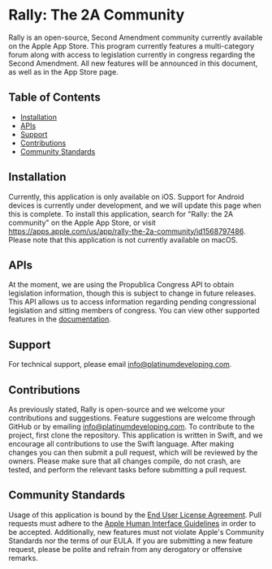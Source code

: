 # Rally: The 2A Community
Rally is an open-source, Second Amendment community currently available on the Apple App Store. This program currently features a multi-category forum along with access to legislation currently in congress regarding the Second Amendment. All new features will be announced in this document, as well as in the App Store page.

## Table of Contents
* [Installation](#installation)
* [APIs](#apis)
* [Support](#support)
* [Contributions](#contributions)
* [Community Standards](#community-standards)


## Installation
Currently, this application is only available on iOS. Support for Android devices is currently under development, and we will update this page when this is complete. To install this application, search for "Rally: the 2A community" on the Apple App Store, or visit https://apps.apple.com/us/app/rally-the-2a-community/id1568797486. Please note that this application is not currently available on macOS.

## APIs
At the moment, we are using the Propublica Congress API to obtain legislation information, though this is subject to change in future releases. This API allows us to access information regarding pending congressional legislation and sitting members of congress. You can view other supported features in the [documentation](https://www.propublica.org/datastore/api/propublica-congress-api).

## Support
For technical support, please email info@platinumdeveloping.com.

## Contributions
As previously stated, Rally is open-source and we welcome your contributions and suggestions. Feature suggestions are welcome through GitHub or by emailing info@platinumdeveloping.com. To contribute to the project, first clone the repository. This application is written in Swift, and we encourage all contributions to use the Swift language. After making changes you can then submit a pull request, which will be reviewed by the owners. Please make sure that all changes compile, do not crash, are tested, and perform the relevant tasks before submitting a pull request.

## Community Standards
Usage of this application is bound by the [End User License Agreement](https://www.platinumdeveloping.com/eula). Pull requests must adhere to the [Apple Human Interface Guidelines](https://developer.apple.com/design/human-interface-guidelines) in order to be accepted. Additionally, new features must not violate Apple's Community Standards nor the terms of our EULA. If you are submitting a new feature request, please be polite and refrain from any derogatory or offensive remarks.